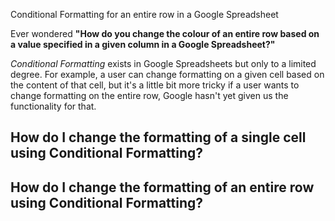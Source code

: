 Conditional Formatting for an entire row in a Google Spreadsheet

Ever wondered <strong>"How do you change the colour of an entire row based on a value specified in a given column in a Google Spreadsheet?"</strong>

<em>Conditional Formatting</em> exists in Google Spreadsheets but only to a limited degree. For example, a user can change formatting on a given cell based on the content of that cell, but it's a little bit more tricky if a user wants to change formatting on the entire row, Google hasn't yet given us the functionality for that.

<h2>How do I change the formatting of a single cell using Conditional Formatting?</h2>

<h2>How do I change the formatting of an entire row using Conditional Formatting?</h2>
